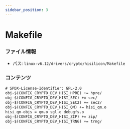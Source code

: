 ```yaml
---
sidebar_position: 3
---
```

# Makefile

### ファイル情報

- パス: `linux-v6.12/drivers/crypto/hisilicon/Makefile`

### コンテンツ

```txt
# SPDX-License-Identifier: GPL-2.0
obj-$(CONFIG_CRYPTO_DEV_HISI_HPRE) += hpre/
obj-$(CONFIG_CRYPTO_DEV_HISI_SEC) += sec/
obj-$(CONFIG_CRYPTO_DEV_HISI_SEC2) += sec2/
obj-$(CONFIG_CRYPTO_DEV_HISI_QM) += hisi_qm.o
hisi_qm-objs = qm.o sgl.o debugfs.o
obj-$(CONFIG_CRYPTO_DEV_HISI_ZIP) += zip/
obj-$(CONFIG_CRYPTO_DEV_HISI_TRNG) += trng/

```
